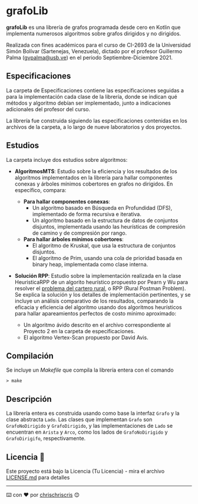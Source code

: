 # grafoLib

**grafoLib** es una librería de grafos programada desde cero en Kotlin que implementa numerosos algoritmos sobre grafos dirigidos y no dirigidos.

Realizada con fines académicos para el curso de CI-2693 de la Universidad Simón Bolívar (Sartenejas, Venezuela), dictado por el profesor Guillermo Palma (gvpalma@usb.ve) en el periodo Septiembre-Diciembre 2021.

## Especificaciones

La carpeta de Especificaciones contiene las especificaciones seguidas a para la implementación cada clase de la librería, donde se indican qué métodos y algoritmo debían ser implementado, junto a indicaciones adicionales del profesor del curso.

La librería fue construida siguiendo las especificaciones contenidas en los archivos de la carpeta, a lo largo de nueve laboratorios y dos proyectos.

## Estudios

La carpeta incluye dos estudios sobre algoritmos:

+ **AlgoritmosMTS**: Estudio sobre la eficiencia y los resultados de los algoritmos implementados en la librería para hallar componentes conexas y árboles mínimos cobertores en grafos no dirigidos. En específico, compara:
  - **Para hallar componentes conexas**:
    - Un algoritmo basado en Búsqueda en Profundidad (DFS), implementado de forma recursiva e iterativa.
    - Un algoritmo basado en la estructura de datos de conjuntos disjuntos, implementada usando las heurísticas de compresión de camino y de compresión por rango.
  - **Para hallar árboles mínimos cobertores**:
    - El algoritmo de Kruskal, que usa la estructura de conjuntos disjuntos.
    - El algoritmo de Prim, usando una cola de prioridad basada en binary heap, implementada como clase interna.

+ **Solución RPP**: Estudio sobre la implementación realizada en la clase HeuristicaRPP de un algorito heurístico propuesto por Pearn y Wu para resolver el [problema del cartero rural](https://es.wikipedia.org/wiki/Problema_del_cartero_chino#Variantes), o RPP (Rural Postman Problem). Se explica la solución y los detalles de implementación pertinentes, y se incluye un análisis comparativo de los resultados, comparando la eficacia y eficiencia del algoritmo usando dos algoritmos heurísticos para hallar apareamientos perfectos de costo mínimo aproximado:
  - Un algoritmo ávido descrito en el archivo correspondiente al Proyecto 2 en la carpeta de especificaciones.
  - El algoritmo Vertex-Scan propuesto por David Avis.

## Compilación

Se incluye un _Makefile_ que compila la librería entera con el comando
```
> make
```

## Descripción

La librería entera es construida usando como base la interfaz `Grafo` y la clase abstracta `Lado`. Las clases que implementan `Grafo` son `GrafoNoDirigido` y `GrafoDirigido`, y las implementaciones de `Lado` se encuentran en `Arista` y `Arco`, como los lados de `GrafoNoDirigido` y `GrafoDirigifo`, respectivamente.

## Licencia 📄

Este proyecto está bajo la Licencia (Tu Licencia) - mira el archivo [LICENSE.md](LICENSE.md) para detalles

---
⌨️ con ❤️ por [chrischriscris](https://github.com/chrischriscris) 😊

